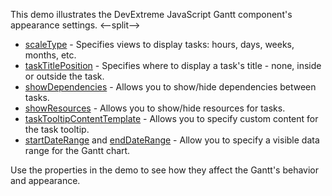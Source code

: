 This demo illustrates the DevExtreme JavaScript Gantt component's appearance settings.
<--split-->

* [scaleType](/Documentation/ApiReference/UI_Components/dxGantt/Configuration/#scaleType) - Specifies views to display tasks: hours, days, weeks, months, etc.
* [taskTitlePosition](/Documentation/ApiReference/UI_Components/dxGantt/Configuration/#taskTitlePosition) - Specifies where to display a task's title - none, inside or outside the task.
* [showDependencies](/Documentation/ApiReference/UI_Components/dxGantt/Configuration/#showDependencies) -  Allows you to show/hide dependencies between tasks.
* [showResources](/Documentation/ApiReference/UI_Components/dxGantt/Configuration/#showResources) - Allows you to show/hide resources for tasks.
* [taskTooltipContentTemplate](/Documentation/ApiReference/UI_Components/dxGantt/Configuration/#taskTooltipContentTemplate) - Allows you to specify custom content for the task tooltip.
* [startDateRange](/Documentation/ApiReference/UI_Components/dxGantt/Configuration/#startDateRange) and [endDateRange](/Documentation/ApiReference/UI_Components/dxGantt/Configuration/#endDateRange) - Allow you to specify a visible data range for the Gantt chart.

Use the properties in the demo to see how they affect the Gantt's behavior and appearance.
